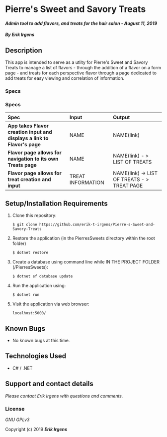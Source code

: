 # Pierre's Sweet and Savory Treats

#### _Admin tool to add flavors, and treats for the hair salon - August 11, 2019_

#### _By **Erik Irgens**_

## Description

This app is intended to serve as a utlity for Pierre's Sweet and Savory Treats to manage a list of flavors - through the addition of a flavor on a form page - and treats for each perspective flavor through a page dedicated to add treats for easy viewing and correlation of information.

### Specs

### Specs
| Spec | Input | Output |
| :-------------     | :------------- | :------------- |
| **App takes Flavor creation input and displays a link to Flavor's page** | NAME | NAME(link) |
| **Flavor page allows for navigation to its own Treats page** | NAME | NAME(link) - > LIST OF TREATS |
| **Flavor page allows for treat creation and input** | TREAT INFORMATION | NAME(link) -> LIST OF TREATS - > TREAT PAGE|


## Setup/Installation Requirements

1. Clone this repository:
    ```
    $ git clone https://github.com/erik-t-irgens/Pierre-s-Sweet-and-Savory-Treats
    ```
2. Restore the application (in the PierresSweets directory within the root folder)
    ```
    $ dotnet restore
    ```
3. Create a database using command line while IN THE PROJECT FOLDER (/PierresSweets):
    ```
    $ dotnet ef database update
    ```
4. Run the application using:
    ```
    $ dotnet run

    ```
4. Visit the application via web browser:
    ```
    localhost:5000/
    ```
## Known Bugs
* No known bugs at this time.

## Technologies Used
* C# / .NET

## Support and contact details

_Please contact Erik Irgens with questions and comments._

### License

*GNU GPLv3*

Copyright (c) 2019 **_Erik Irgens_**
